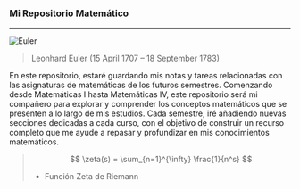 ### Mi Repositorio Matemático
---
![Euler](https://upload.wikimedia.org/wikipedia/commons/thumb/d/d7/Leonhard_Euler.jpg/800px-Leonhard_Euler.jpg)
> Leonhard Euler (15 April 1707 – 18 September 1783)

En este repositorio, estaré guardando mis notas y tareas relacionadas con las asignaturas de matemáticas de los futuros semestres. Comenzando desde Matemáticas I hasta Matemáticas IV, este repositorio será mi compañero para explorar y comprender los conceptos matemáticos que se presenten a lo largo de mis estudios. Cada semestre, iré añadiendo nuevas secciones dedicadas a cada curso, con el objetivo de construir un recurso completo que me ayude a repasar y profundizar en mis conocimientos matemáticos.

> $$ \zeta(s) = \sum_{n=1}^{\infty} \frac{1}{n^s} $$  
> - Función Zeta de Riemann
